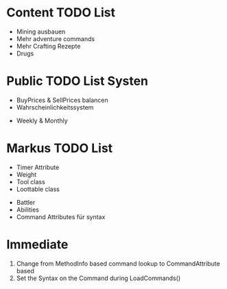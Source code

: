 # Content TODO List
- Mining ausbauen
- Mehr adventure commands
- Mehr Crafting Rezepte
- Drugs

# Public TODO List Systen
- BuyPrices & SellPrices balancen
- Wahrscheinlichkeitssystem
<!-- - Commands splitten -->
- Weekly & Monthly

# Markus TODO List
- Timer Attribute
- Weight
- Tool class
- Loottable class
<!-- - Discord aus Commands removen -->
- Battler
- Abilities
- Command Attributes für syntax

# Immediate
1. Change from MethodInfo based command lookup to CommandAttribute based
2. Set the Syntax on the Command during LoadCommands()
